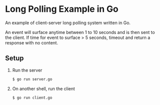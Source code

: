 # Long Polling Example in Go

An example of client-server long polling system written in Go.

An event will surface anytime between 1 to 10 seconds and is then sent to the client. If time for event to surface > 5 seconds, timeout and return a response with no content.

## Setup

1. Run the server

   ```bash
   $ go run server.go
   ```
   
2. On another shell, run the client

   ```bash
   $ go run client.go
   ```
